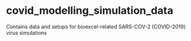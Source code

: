 # covid_modelling_simulation_data
Contains data and setups for bioexcel-related SARS-COV-2 (COVID-2019) virus simulations

